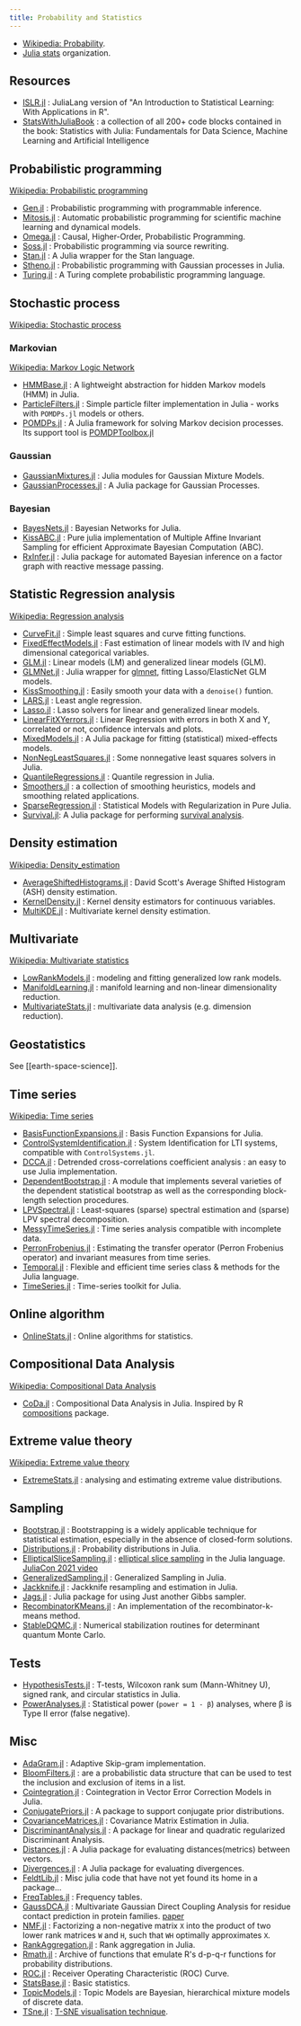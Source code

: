 ```yaml
---
title: Probability and Statistics
---
```


- [Wikipedia: Probability](https://en.wikipedia.org/wiki/Probability_theory).
- [Julia stats](https://github.com/JuliaStats) organization.

## Resources

- [ISLR.jl](https://github.com/tndoan/ISLR.jl) : JuliaLang version of "An Introduction to Statistical Learning: With Applications in R".
- [StatsWithJuliaBook](https://github.com/h-Klok/StatsWithJuliaBook) : a collection of all 200+ code blocks contained in the book: Statistics with Julia: Fundamentals for Data Science, Machine Learning and Artificial Intelligence

## Probabilistic programming

[Wikipedia: Probabilistic programming](https://en.wikipedia.org/wiki/Probabilistic_programming)

- [Gen.jl](https://github.com/probcomp/Gen.jl) : Probabilistic programming with programmable inference.
- [Mitosis.jl](https://github.com/mschauer/Mitosis.jl) : Automatic probabilistic programming for scientific machine learning and dynamical models.
- [Omega.jl](https://github.com/zenna/Omega.jl) :  Causal, Higher-Order, Probabilistic Programming.
- [Soss.jl](https://github.com/cscherrer/Soss.jl) : Probabilistic programming via source rewriting.
- [Stan.jl](https://github.com/StanJulia/Stan.jl) : A Julia wrapper for the Stan language.
- [Stheno.jl](https://github.com/JuliaGaussianProcesses/Stheno.jl) : Probabilistic programming with Gaussian processes in Julia.
- [Turing.jl](https://github.com/TuringLang/Turing.jl) : A Turing complete probabilistic programming language.

## Stochastic process

[Wikipedia: Stochastic process](https://en.wikipedia.org/wiki/Stochastic_process)

### Markovian

[Wikipedia: Markov Logic Network](https://en.wikipedia.org/wiki/Markov_logic_network)

- [HMMBase.jl](https://github.com/maxmouchet/HMMBase.jl) : A lightweight abstraction for hidden Markov models (HMM) in Julia.
- [ParticleFilters.jl](https://github.com/JuliaPOMDP/ParticleFilters.jl) : Simple particle filter implementation in Julia - works with `POMDPs.jl` models or others.
- [POMDPs.jl](https://github.com/JuliaPOMDP/POMDPs.jl) : A Julia framework for solving Markov decision processes. Its support tool is [POMDPToolbox.jl](https://github.com/JuliaPOMDP/POMDPToolbox.jl)

### Gaussian

- [GaussianMixtures.jl](https://github.com/davidavdav/GaussianMixtures.jl) : Julia modules for Gaussian Mixture Models.
- [GaussianProcesses.jl](https://github.com/STOR-i/GaussianProcesses.jl) : A Julia package for Gaussian Processes.

### Bayesian

- [BayesNets.jl](https://github.com/sisl/BayesNets.jl) : Bayesian Networks for Julia.
- [KissABC.jl](https://github.com/francescoalemanno/KissABC.jl) : Pure julia implementation of Multiple Affine Invariant Sampling for efficient Approximate Bayesian Computation (ABC).
- [RxInfer.jl](https://github.com/biaslab/RxInfer.jl) : Julia package for automated Bayesian inference on a factor graph with reactive message passing.

## Statistic Regression analysis

[Wikipedia: Regression analysis](https://en.wikipedia.org/wiki/Regression_analysis)

- [CurveFit.jl](https://github.com/pjabardo/CurveFit.jl) : Simple least squares and curve fitting functions.
- [FixedEffectModels.jl](https://github.com/FixedEffects/FixedEffectModels.jl) : Fast estimation of linear models with IV and high dimensional categorical variables.
- [GLM.jl](https://github.com/JuliaStats/GLM.jl) : Linear models (LM) and generalized linear models (GLM).
- [GLMNet.jl](https://github.com/JuliaStats/GLMNet.jl) : Julia wrapper for [glmnet](https://www.jstatsoft.org/article/view/v033i01), fitting Lasso/ElasticNet GLM models.
- [KissSmoothing.jl](https://github.com/francescoalemanno/KissSmoothing.jl) : Easily smooth your data with a `denoise()` funtion.
- [LARS.jl](https://github.com/simonster/LARS.jl) : Least angle regression.
- [Lasso.jl](https://github.com/JuliaStats/Lasso.jl) : Lasso solvers for linear and generalized linear models.
- [LinearFitXYerrors.jl](https://github.com/rafael-guerra-www/LinearFitXYerrors.jl) : Linear Regression with errors in both X and Y, correlated or not, confidence intervals and plots.
- [MixedModels.jl](https://github.com/JuliaStats/MixedModels.jl) : A Julia package for fitting (statistical) mixed-effects models.
- [NonNegLeastSquares.jl](https://github.com/ahwillia/NonNegLeastSquares.jl) : Some nonnegative least squares solvers in Julia.
- [QuantileRegressions.jl](https://github.com/pkofod/QuantileRegressions.jl) : Quantile regression in Julia.
- [Smoothers.jl](https://github.com/viraltux/Smoothers.jl) : a collection of smoothing heuristics, models and smoothing related applications.
- [SparseRegression.jl](https://github.com/joshday/SparseRegression.jl) : Statistical Models with Regularization in Pure Julia.
- [Survival.jl](https://github.com/JuliaStats/Survival.jl): A Julia package for performing [survival analysis](https://en.wikipedia.org/wiki/Survival_analysis).

## Density estimation

[Wikipedia: Density_estimation](https://en.wikipedia.org/wiki/Density_estimation)

- [AverageShiftedHistograms.jl](https://github.com/joshday/AverageShiftedHistograms.jl) : David Scott's Average Shifted Histogram (ASH) density estimation.
- [KernelDensity.jl](https://github.com/JuliaStats/KernelDensity.jl) : Kernel density estimators for continuous variables.
- [MultiKDE.jl](https://github.com/noilreed/MultiKDE.jl) : Multivariate kernel density estimation.

## Multivariate

[Wikipedia: Multivariate statistics](https://en.wikipedia.org/wiki/Category:Multivariate_statistics)

- [LowRankModels.jl](https://github.com/madeleineudell/LowRankModels.jl) : modeling and fitting generalized low rank models.
- [ManifoldLearning.jl](https://github.com/wildart/ManifoldLearning.jl) : manifold learning and non-linear dimensionality reduction.
- [MultivariateStats.jl](https://github.com/JuliaStats/MultivariateStats.jl) : multivariate data analysis (e.g. dimension reduction).

## Geostatistics

See [[earth-space-science]].

## Time series

[Wikipedia: Time series](https://en.wikipedia.org/wiki/Time_series)

- [BasisFunctionExpansions.jl](https://github.com/baggepinnen/BasisFunctionExpansions.jl) : Basis Function Expansions for Julia.
- [ControlSystemIdentification.jl](https://github.com/baggepinnen/ControlSystemIdentification.jl) : System Identification for LTI systems, compatible with `ControlSystems.jl`.
- [DCCA.jl](https://github.com/johncwok/DCCA.jl) : Detrended cross-correlations coefficient analysis : an easy to use Julia implementation.
- [DependentBootstrap.jl](https://github.com/colintbowers/DependentBootstrap.jl) : A module that implements several varieties of the dependent statistical bootstrap as well as the corresponding block-length selection procedures.
- [LPVSpectral.jl](https://github.com/baggepinnen/LPVSpectral.jl) : Least-squares (sparse) spectral estimation and (sparse) LPV spectral decomposition.
- [MessyTimeSeries.jl](https://github.com/fipelle/MessyTimeSeries.jl) : Time series analysis compatible with incomplete data.
- [PerronFrobenius.jl](https://github.com/JuliaDynamics/PerronFrobenius.jl) : Estimating the transfer operator (Perron Frobenius operator) and invariant measures from time series.
- [Temporal.jl](https://github.com/dysonance/Temporal.jl) : Flexible and efficient time series class & methods for the Julia language.
- [TimeSeries.jl](https://github.com/JuliaStats/TimeSeries.jl) : Time-series toolkit for Julia.

## Online algorithm

- [OnlineStats.jl](https://github.com/joshday/OnlineStats.jl) : Online algorithms for statistics.

## Compositional Data Analysis

[Wikipedia: Compositional Data Analysis](https://en.wikipedia.org/wiki/Compositional_data)

- [CoDa.jl](https://github.com/JuliaEarth/CoDa.jl) : Compositional Data Analysis in Julia. Inspired by R [compositions](https://cran.r-project.org/web/packages/compositions/index.html) package.

## Extreme value theory

[Wikipedia: Extreme value theory](https://en.wikipedia.org/wiki/Extreme_value_theory)

- [ExtremeStats.jl](https://github.com/JuliaEarth/ExtremeStats.jl) : analysing and estimating extreme value distributions.

## Sampling

- [Bootstrap.jl](https://github.com/juliangehring/Bootstrap.jl) : Bootstrapping is a widely applicable technique for statistical estimation, especially in the absence of closed-form solutions.
- [Distributions.jl](https://github.com/JuliaStats/Distributions.jl) : Probability distributions in Julia.
- [EllipticalSliceSampling.jl](https://github.com/TuringLang/EllipticalSliceSampling.jl) : [elliptical slice sampling](http://proceedings.mlr.press/v9/murray10a/murray10a.pdf) in the Julia language. [JuliaCon 2021 video](https://youtu.be/S5gUED7Uq2Q)
- [GeneralizedSampling.jl](https://github.com/robertdj/GeneralizedSampling.jl) : Generalized Sampling in Julia.
- [Jackknife.jl](https://github.com/ararslan/Jackknife.jl) : Jackknife resampling and estimation in Julia.
- [Jags.jl](https://github.com/JagsJulia/Jags.jl) : Julia package for using Just another Gibbs sampler.
- [RecombinatorKMeans.jl](https://github.com/carlobaldassi/RecombinatorKMeans.jl) : An implementation of the recombinator-k-means method.
- [StableDQMC.jl](https://github.com/carstenbauer/StableDQMC.jl) : Numerical stabilization routines for determinant quantum Monte Carlo.

## Tests

- [HypothesisTests.jl](https://github.com/JuliaStats/HypothesisTests.jl) : T-tests, Wilcoxon rank sum (Mann-Whitney U), signed rank, and circular statistics in Julia.
- [PowerAnalyses.jl](https://github.com/rikhuijzer/PowerAnalyses.jl) : Statistical power (`power = 1 - β`) analyses, where β is Type II error (false negative).

## Misc

- [AdaGram.jl](https://github.com/sbos/AdaGram.jl) : Adaptive Skip-gram implementation.
- [BloomFilters.jl](https://github.com/johnmyleswhite/BloomFilters.jl) : are a probabilistic data structure that can be used to test the inclusion and exclusion of items in a list.
- [Cointegration.jl](https://github.com/andreasnoack/Cointegration.jl) : Cointegration in Vector Error Correction Models in Julia.
- [ConjugatePriors.jl](https://github.com/JuliaStats/ConjugatePriors.jl) : A package to support conjugate prior distributions.
- [CovarianceMatrices.jl](https://github.com/gragusa/CovarianceMatrices.jl) : Covariance Matrix Estimation in Julia.
- [DiscriminantAnalysis.jl](https://github.com/trthatcher/DiscriminantAnalysis.jl) : A package for linear and quadratic regularized Discriminant Analysis.
- [Distances.jl](https://github.com/JuliaStats/Distances.jl) :  A Julia package for evaluating distances(metrics) between vectors.
- [Divergences.jl](https://github.com/gragusa/Divergences.jl) : A Julia package for evaluating divergences.
- [FeldtLib.jl](https://github.com/robertfeldt/FeldtLib.jl) : Misc julia code that have not yet found its home in a package...
- [FreqTables.jl](https://github.com/nalimilan/FreqTables.jl) : Frequency tables.
- [GaussDCA.jl](https://github.com/carlobaldassi/GaussDCA.jl) : Multivariate Gaussian Direct Coupling Analysis for residue contact prediction in protein families. [paper](https://journals.plos.org/plosone/article?id=10.1371/journal.pone.0092721)
- [NMF.jl](https://github.com/JuliaStats/NMF.jl) : Factorizing a non-negative matrix `X` into the product of two lower rank matrices `W` and `H`, such that `WH` optimally approximates `X`.
- [RankAggregation.jl](https://github.com/JuliaML/RankAggregation.jl) : Rank aggregation in Julia.
- [Rmath.jl](https://github.com/JuliaStats/Rmath.jl) : Archive of functions that emulate R's d-p-q-r functions for probability distributions.
- [ROC.jl](https://github.com/diegozea/ROC.jl) : Receiver Operating Characteristic (ROC) Curve.
- [StatsBase.jl](https://github.com/JuliaStats/StatsBase.jl) : Basic statistics.
- [TopicModels.jl](https://github.com/slycoder/TopicModels.jl) : Topic Models are Bayesian, hierarchical mixture models of discrete data.
- [TSne.jl](https://github.com/lejon/TSne.jl) : [T-SNE visualisation technique](https://lvdmaaten.github.io/tsne/).
